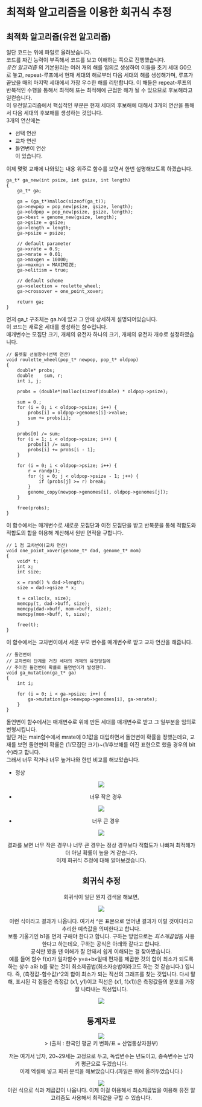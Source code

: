 # 최적화 알고리즘을 이용한 회귀식 추정
최적화 알고리즘(유전 알고리즘)  
-----
일단 코드는 위에 파일로 올려놨습니다.  
코드를 짜긴 능력이 부족해서 코드를 보고 이해하는 쪽으로 진행했습니다.  
*유전 알고리즘* 의 기본원리는 여러 개의 해를 임의로 생성하여 이들을 초기 세대 G0으로 놓고, repeat-루프에서 현재 세대의 해로부터 다음 세대의 해를 생성해가며, 루프가 끝났을 때의 마지막 세대에서 가장 우수한 해를 리턴합니다. 이 해들은 repeat-루프의 반복적인 수행을 통해서 최적해 또는 최적해에 근접한 해가 될 수 있으므로 후보해라고 일컫습니다.  
이 유전알고리즘에서 핵심적인 부분은 현재 세대의 후보해에 대해서 3개의 연산을 통해서 다음 세대의 후보해를 생성하는 것입니다.  
3개의 연산에는
* 선택 연산
* 교차 연산
* 돌연변이 연산  
이 있습니다.   

이제 몇몇 교재에 나와있는 내용 위주로 함수를 보면서 한번 설명해보도록 하겠습니다.  

```
ga_t* ga_new(int psize, int gsize, int length)
{
	ga_t* ga;

	ga = (ga_t*)malloc(sizeof(ga_t));
	ga->newpop = pop_new(psize, gsize, length);
	ga->oldpop = pop_new(psize, gsize, length);
	ga->best = genome_new(gsize, length);
	ga->gsize = gsize;
	ga->length = length;
	ga->psize = psize;

	// default parameter 
	ga->xrate = 0.9;
	ga->mrate = 0.01;
	ga->maxgen = 10000;
	ga->maxmin = MAXIMIZE;
	ga->elitism = true;

	// default scheme 
	ga->selection = roulette_wheel;
	ga->crossover = one_point_xover;

	return ga;
}
```  
먼저 ga_t 구조체는 ga.h에 있고 그 안에 상세하게 설명되어있습니다.  
이 코드는 새로운 세대를 생성하는 함수입니다.  
매개변수는 모집단 크기, 개체의 유전자 하나의 크기, 개체의 유전자 개수로 설정하였습니다.  

```
// 룰렛휠 선별함수(선택 연산)
void roulette_wheel(pop_t* newpop, pop_t* oldpop)
{
	double* probs;
	double    sum, r;
	int i, j;

	probs = (double*)malloc(sizeof(double) * oldpop->psize);

	sum = 0.;
	for (i = 0; i < oldpop->psize; i++) {
		probs[i] = oldpop->genomes[i]->value;
		sum += probs[i];
	}

	probs[0] /= sum;
	for (i = 1; i < oldpop->psize; i++) {
		probs[i] /= sum;
		probs[i] += probs[i - 1];
	}

	for (i = 0; i < oldpop->psize; i++) {
		r = randp();
		for (j = 0; j < oldpop->psize - 1; j++) {
			if (probs[j] >= r) break;
		}
		genome_copy(newpop->genomes[i], oldpop->genomes[j]);
	}

	free(probs);
}
```
이 함수에서는 매개변수로 새로운 모집단과 이전 모집단을 받고 반복문을 통해 적합도와 적합도의 합을 이용해 계산해서 원반 면적을 구합니다.  

```
// 1 점 교차변이(교차 연산)
void one_point_xover(genome_t* dad, genome_t* mom)
{
	void* t;
	int x;
	int size;

	x = rand() % dad->length;
	size = dad->gsize * x;

	t = calloc(x, size);
	memcpy(t, dad->buff, size);
	memcpy(dad->buff, mom->buff, size);
	memcpy(mom->buff, t, size);

	free(t);
}
```  
이 함수에서는 교차변이에서 세운 부모 변수를 매개변수로 받고 교차 연산을 해줍니다.  

```
// 돌연변이
// 교차변이 단계를 거친 세대의 개체의 유전형질에 
// 주어진 돌연변이 확률로 돌연변이가 발생한다.
void ga_mutation(ga_t* ga)
{
	int i;

	for (i = 0; i < ga->psize; i++) {
		ga->mutation(ga->newpop->genomes[i], ga->mrate);
	}
}
```
돌언변이 함수에서는 매개변수로 위에 만든 세대를 매개변수로 받고 그 일부분을 임의로 변형시킵니다.  
일단 저는 main함수에서 mrate에 0.1값을 대입하면서 돌연변이 확률을 정했는데요, 교재를 보면 돌연변이 확률은 (1/모집단 크기)~(1/후보해를 이진 표현으로 했을 경우의 bit 수)라고 합니다.  
그래서 너무 작거나 너무 높거나와 한번 비교를 해보았습니다.  

* 정상
<center>
<img src="image/mutation1.png"></img>
<center>  

* 너무 작은 경우
<center>
<img src="image/mutation2.png"></img>
<center>  

* 너무 큰 경우
<center>
<img src="image/mutation3.png"></img>
<center>  

결과를 보면 너무 작은 경우나 너무 큰 경우는 정상 경우보다 적합도가 나빠져 최적해가 더 아닐 확률이 높을 거 같습니다.  
이제 회귀식 추정에 대해 알아보겠습니다.  

회귀식 추정
---
회귀식이 일단 뭔지 검색을 해보면, 

<center>
<img src="image/regression1.png"></img>
<center> 

이런 식이라고 결과가 나옵니다. 여기서 ^은 표본으로 얻어낸 결과가 이럴 것이다라고 추리한 예측값을 의미한다고 합니다.  
보통 기울기인 b1을 먼저 구해야 한다고 합니다. 구하는 방법으로는 *최소제곱법*을 사용한다고 하는데요, 구하는 공식은 아래와 같다고 합니다.  
공식만 봤을 땐 이해가 잘 안돼서 쉽게 이해되는 걸 찾아봤습니다.  
예를 들어 함수 f(x)가 일차함수 y=a+bx일때 편차를 제곱한 것의 합이 최소가 되도록 하는 상수 a와 b를 찾는 것이 최소제곱법(최소자승법이라고도 하는 것 같습니다.) 입니다. 즉, (측정값-함수값)^2의 합이 최소가 되는 직선의 그래프를 찾는 것입니다. 다시 말해, 표시된 각 점들은 측정값 (x1, y1)이고 직선은 (x1, f(x1))은 측정값들의 분포를 가장 잘 나타내는 직선입니다.  

<center>
<img src="image/최소제곱법.png"></img>
<center>  

통계자료
---
 <center>
<img src="image/통계자료.png"></img>
<center> 
> (출처 : 한국인 평균 키 변화/표 = 산업통상자원부)  

저는 여기서 남자, 20~29세는 고정으로 두고, 독립변수는 년도이고, 종속변수는 남자 키 평균으로 두겠습니다.  
이제 엑셀에 넣고 회귀 분석을 해보았습니다.(파일은 위에 올려두았습니다.)  

 <center>
<img src="image/통계자료2.png"></img>
<center> 
이런 식으로 식과 제곱값이 나옵니다. 이제 이걸 이용해서 최소제곱법을 이용해 유전 알고리즘도 사용해서 최적값을 구할 수 있습니다.